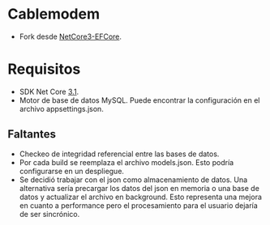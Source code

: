 
# Cablemodem
- Fork desde [NetCore3-EFCore](https://github.com/lucianopereira86/NetCore3-EFCore).

# Requisitos
- SDK Net Core [3.1](https://dotnet.microsoft.com/download/dotnet-core/3.1).
- Motor de base de datos MySQL. Puede encontrar la configuración en el archivo appsettings.json.

## Faltantes
- Checkeo de integridad referencial entre las bases de datos.
- Por cada build se reemplaza el archivo models.json. Esto podría configurarse en un despliegue.
- Se decidió trabajar con el json como almacenamiento de datos. Una alternativa sería precargar los datos del json en memoria o una base de datos y actualizar el archivo en background. Esto representa una mejora en cuanto a performance pero el procesamiento para el usuario dejaría de ser sincrónico.